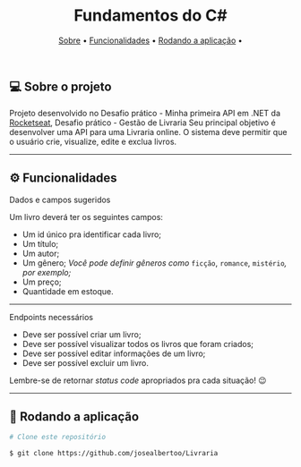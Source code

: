 ﻿
<h1 align="center">
	Fundamentos do C#
</h1>

<p align="center">
  <a href="#-sobre-o-projeto">Sobre</a> •
  <a href="#-funcionalidades">Funcionalidades</a> •
  <a href="#-rodando-a-aplicação">Rodando a aplicação</a> •
</p>

<br/>


## 💻 Sobre o projeto

Projeto desenvolvido no Desafio prático - Minha primeira API em .NET da [Rocketseat](https://www.rocketseat.com.br/), Desafio prático - Gestão de Livraria
Seu principal objetivo é desenvolver uma API para uma Livraria online. 
O sistema deve permitir que o usuário crie, visualize, edite e exclua livros.

---

## ⚙️ Funcionalidades

 Dados e campos sugeridos

Um livro deverá ter os seguintes campos:

- Um id único pra identificar cada livro;
- Um título;
- Um autor;
- Um gênero;
*Você pode definir gêneros como* `ficção`, `romance`, `mistério`*, por exemplo;*
- Um preço;
- Quantidade em estoque.

---


Endpoints necessários

- Deve ser possível criar um livro;
- Deve ser possível visualizar todos os livros que foram criados;
- Deve ser possível editar informações de um livro;
- Deve ser possível excluir um livro.

Lembre-se de retornar *status code* apropriados pra cada situação! 😉


---

## 🧭 Rodando a aplicação

```bash
# Clone este repositório

$ git clone https://github.com/josealbertoo/Livraria
```


